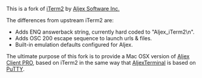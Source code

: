 This is a fork of <a href="https://iterm2.com">iTerm2</a> by <a href="http://www.aljex.com">Aljex Software Inc.</a>

The differences from upstream iTerm2 are:

* Adds ENQ answerback string, currently hard coded to "Aljex_iTerm2\n".
* Adds OSC 200 escape sequence to launch urls & files.
* Built-in emulation defaults configured for Aljex.

The ultimate purpose of this fork is to provide a Mac OSX version of <a href="http://www.aljex.com/misc/Aljex_Client_7.5.6.exe">Aljex Client PRO</a>, based on iTerm2 in the same way that <a href="http://github.com/aljex/aljex-client">AljexTerminal</a> is based on <a href="http://www.chiark.greenend.org.uk/~sgtatham/putty/">PuTTY</a>.
